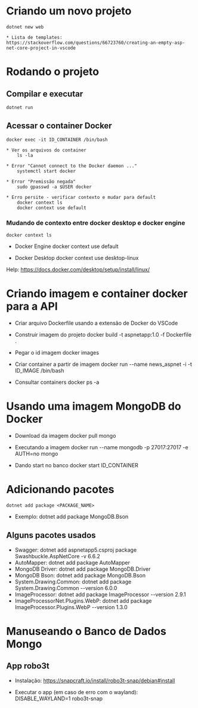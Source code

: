# Criando um novo projeto
    dotnet new web

    * Lista de templates: 
    https://stackoverflow.com/questions/66723760/creating-an-empty-asp-net-core-project-in-vscode



# Rodando o projeto

## Compilar e executar
    dotnet run

## Acessar o container Docker
    docker exec -it ID_CONTAINER /bin/bash

    * Ver os arquivos do container
        ls -la

    * Error "Cannot connect to the Docker daemon ..."
        systemctl start docker

    * Error "Premissão negada"
        sudo gpasswd -a $USER docker

    * Erro persite - verificar contexto e mudar para default
        docker context ls 
        docker context use default 

### Mudando de contexto entre docker desktop e docker engine
    docker context ls 

* Docker Engine
    docker context use default 

* Docker Desktop
    docker context use desktop-linux

Help:
https://docs.docker.com/desktop/setup/install/linux/



# Criando imagem e container docker para a API

* Criar arquivo Dockerfile usando a extensão de Docker do VSCode

* Construir imagem do projeto
    docker build -t aspnetapp:1.0 -f Dockerfile .

* Pegar o id imagem
    docker images

* Criar container a partir de imagem
    docker run --name news_aspnet -i -t ID_IMAGE /bin/bash

* Consultar containers
    docker ps -a



# Usando uma imagem MongoDB do Docker

* Download da imagem
    docker pull mongo

* Executando a imagem
    docker run --name mongodb -p 27017:27017 -e AUTH=no mongo

* Dando start no banco
    docker start ID_CONTAINER



# Adicionando pacotes
    dotnet add package <PACKAGE_NAME>

* Exemplo:
    dotnet add package MongoDB.Bson

## Alguns pacotes usados

* Swagger: dotnet add aspnetapp5.csproj package Swashbuckle.AspNetCore -v 6.6.2
* AutoMapper: dotnet add package AutoMapper
* MongoDB Driver: dotnet add package MongoDB.Driver
* MongoDB Bson: dotnet add package MongoDB.Bson
* System.Drawing.Common: dotnet add package System.Drawing.Common --version 6.0.0
* ImageProcessor: dotnet add package ImageProcessor --version 2.9.1
* ImageProcessorNet.Plugins.WebP: dotnet add package ImageProcessor.Plugins.WebP --version 1.3.0


# Manuseando o Banco de Dados Mongo

## App robo3t

* Instalação:
    https://snapcraft.io/install/robo3t-snap/debian#install

* Executar o app (em caso de erro com o wayland):
    DISABLE_WAYLAND=1 robo3t-snap
    